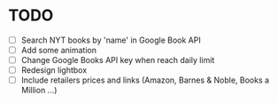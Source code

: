 # TODO

- [ ] Search NYT books by 'name' in Google Book API
- [ ] Add some animation
- [ ] Change Google Books API key when reach daily limit
- [ ] Redesign lightbox
- [ ] Include retailers prices and links (Amazon, Barnes & Noble, Books a Million ...)